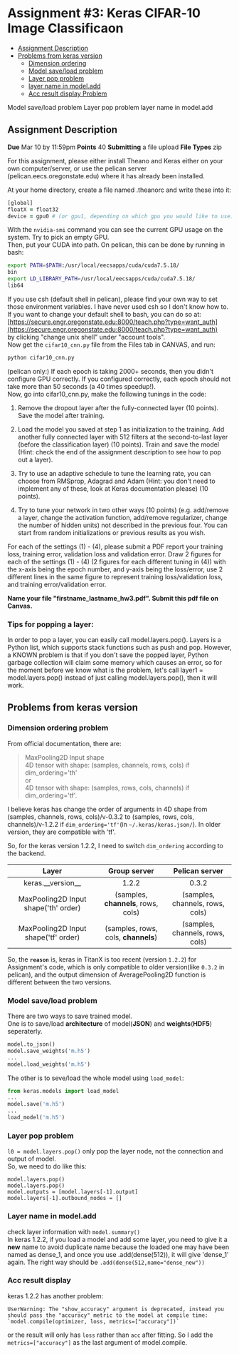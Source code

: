 # Assignment #3: Keras CIFAR‐10 Image Classificaon
- [Assignment Description](#assignment-description)
- [Problems from keras version](#problems-from-keras-version)
    - [Dimension ordering](#dimension-ordering)
    - [Model save/load problem](#model-save-load-problem)
    - [Layer pop problem](#layer-pop-problem)
    - [layer name in model.add](#layer-name-in-model-add)
    - [Acc result display Problem](#acc-result-display)



Model save/load problem
Layer pop problem
layer name in model.add

## Assignment Description
**Due** Mar 10 by 11:59pm **Points** 40 **Submitting** a file upload **File Types** zip

For this assignment, please either install Theano and Keras either on your own computer/server, or use the pelican server
(pelican.eecs.oregonstate.edu) where it has already been installed.

At your home directory, create a file named .theanorc and write these into it:
```zsh
[global]
floatX = float32
device = gpu0 # (or gpu1, depending on which gpu you would like to use)
```
With the `nvidia-smi`
command you can see the current GPU usage on the system. Try to pick an empty GPU.  
Then, put your CUDA into path. On pelican, this can be done by running in bash:
```zsh
export PATH=$PATH:/usr/local/eecsapps/cuda/cuda7.5.18/
bin
export LD_LIBRARY_PATH=/usr/local/eecsapps/cuda/cuda7.5.18/
lib64
```
If you use csh (default shell in pelican), please find your own way to set those environment variables. I have never used csh so I don't know how to. If you want to change your default shell to bash, you can do so at:
[https://secure.engr.oregonstate.edu:8000/teach.php?type=want_auth](https://secure.engr.oregonstate.edu:8000/teach.php?type=want_auth)  
by clicking "change unix shell" under "account tools".  
Now get the `cifar10_cnn.py` file from the Files tab in CANVAS, and run:
```zsh
python cifar10_cnn.py
```
(pelican only:) If each epoch is taking 2000+ seconds, then you didn't configure GPU correctly. If you configured correctly, each epoch should not
take more than 50 seconds (a 40 times speedup!).  
Now, go into cifar10_cnn.py, make the following tunings in the code:


1. Remove the dropout layer after the fully-connected layer (10 points). Save the model after training.

1. Load the model you saved at step 1 as initialization to the training. Add another fully connected layer with 512 filters at the second-to-last layer (before the classification layer) (10 points). Train and save the model (Hint: check the end of the assignment description to see how to pop out a layer).

1. Try to use an adaptive schedule to tune the learning rate, you can choose from RMSprop, Adagrad and Adam (Hint: you don't need to implement any of these, look at Keras documentation please) (10 points).

1. Try to tune your network in two other ways (10 points) (e.g. add/remove a layer, change the activation function, add/remove regularizer, change the number of hidden units) not described in the previous four. You can start from random initializations or previous results as you wish.

For each of the settings (1) - (4), please submit a PDF report your training loss, training error, validation loss and validation error. Draw 2 figures for each of the settings (1) - (4) (2 figures for each different tuning in (4)) with the x-axis being the epoch number, and y-axis being the loss/error, use 2 different lines in the same figure to represent training loss/validation loss, and training error/validation error.

**Name your file "firstname_lastname_hw3.pdf". Submit this pdf file on Canvas.**

### Tips for popping a layer:
In order to pop a layer, you can easily call model.layers.pop(). Layers is a Python list, which supports stack functions such as push and pop. However, a KNOWN problem is that if you don't save the popped layer, Python garbage collection will claim some memory which causes an error, so for the moment before we know what is the problem, let's call layer1 = model.layers.pop() instead of just calling model.layers.pop(), then it will work.


## Problems from keras version  

### Dimension ordering problem
From official documentation, there are:
> MaxPooling2D  Input shape  
> 4D tensor with shape: (samples, channels, rows, cols) if dim_ordering='th'  
> or   
> 4D tensor with shape: (samples, rows, cols, channels) if dim_ordering='tf'.

I believe keras has change the order of arguments in 4D shape from (samples, channels, rows, cols)/v-0.3.2 to (samples, rows, cols, channels)/v-1.2.2 if `dim_ordering='tf'`(in `~/.keras/keras.json/`). In older version, they are compatible with 'tf'.

So, for the keras version 1.2.2, I need to switch `dim_ordering` according to the backend.

|Layer|Group server|Pelican server|
|:-:|:-:|:-:|
|keras.\_\_version\_\_|1.2.2|0.3.2|
|MaxPooling2D Input shape('th' order)|(samples, **channels**, rows, cols)|(samples, channels, rows, cols)|
|MaxPooling2D Input shape('tf' order)|(samples, rows, cols, **channels**)|(samples, channels, rows, cols)|

So, the **`reason`** is, keras in TitanX is too recent (version `1.2.2`) for Assignment's code, which is only compatible to older version(like `0.3.2` in pelican), and the output dimension of AveragePooling2D function is different between the two versions.


### Model save/load problem

There are two ways to save trained model.  
One is to save/load **architecture** of model(**JSON**) and **weights**(**HDF5**) seperaterly.  
```python
model.to_json()
model.save_weights('m.h5')
...
model.load_weights('m.h5')
```
The other is to seve/load the whole model using `load_model`:
```python
from keras.models import load_model
...
model.save('m.h5')
...
load_model('m.h5')
```

### Layer pop problem

`l0 = model.layers.pop()` only pop the layer node, not the connection and output of model.   
So, we need to do like this:
```
model.layers.pop()
model.layers.pop()
model.outputs = [model.layers[-1].output]
model.layers[-1].outbound_nodes = []
```


### Layer name in model.add

check layer information with `model.summary()`  
In keras 1.2.2, if you load a model and add some layer, you need to give it a **new** name to avoid duplicate name because the loaded one may have been named as dense_1, and once you use .add(dense(512)), it will give 'dense_1' again. The right way should be `.add(dense(512,name="dense_new"))`

### Acc result display

keras 1.2.2 has another problem:
```
UserWarning: The "show_accuracy" argument is deprecated, instead you should pass the "accuracy" metric to the model at compile time:
`model.compile(optimizer, loss, metrics=["accuracy"])`
```
or the result will only has `loss` rather than `acc` after fitting. So I add the `metrics=["accuracy"]` as the last argument of model.compile.
